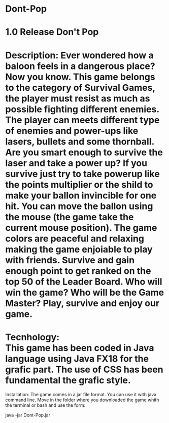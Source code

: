 # Dont-Pop
1.0 Release Don't Pop
============================================================================================================================================
Description:
  Ever wondered how a baloon feels in a dangerous place? Now you know.
  This game belongs to the category of Survival Games, the player must resist as much as possible fighting different enemies.
  The player can meets different type of enemies and power-ups like lasers, bullets and some thornball. Are you smart enough 
  to survive the laser and take a power up?
  If you survive just try to take powerup like the points multiplier or the shild to make your ballon invincible for one hit.
  You can move the ballon using the mouse (the game take the current mouse position).
  The game colors are peaceful and relaxing making the game enjoiable to play with friends.
  Survive and gain enough point to get ranked on the top 50 of the Leader Board.
  Who will win the game? Who will be the Game Master?
  Play, survive and enjoy our game.
============================================================================================================================================
Tecnhology:            
  This game has been coded in Java language using Java FX18 for the grafic part.
  The use of CSS has been fundamental the grafic style.
============================================================================================================================================
Installation:
  The game comes in a jar file format. You can use it with java command line.
  Move in the folder where you downloaded the game whith the terminal or bash and use the form:
  
   java -jar Dont-Pop.jar
